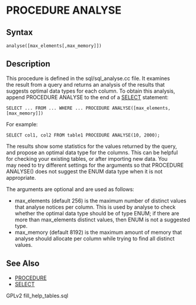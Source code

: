# PROCEDURE ANALYSE

## Syntax

```
analyse([max_elements[,max_memory]])
```

## Description

This procedure is defined in the sql/sql\_analyse.cc file. It examines\
the result from a query and returns an analysis of the results that\
suggests optimal data types for each column. To obtain this analysis,\
append PROCEDURE ANALYSE to the end of a [SELECT](../../../sql-statements/data-manipulation/selecting-data/select.md) statement:

```
SELECT ... FROM ... WHERE ... PROCEDURE ANALYSE([max_elements,[max_memory]])
```

For example:

```
SELECT col1, col2 FROM table1 PROCEDURE ANALYSE(10, 2000);
```

The results show some statistics for the values returned by the query,\
and propose an optimal data type for the columns. This can be helpful\
for checking your existing tables, or after importing new data. You\
may need to try different settings for the arguments so that PROCEDURE\
ANALYSE() does not suggest the ENUM data type when it is not\
appropriate.

The arguments are optional and are used as follows:

* max\_elements (default 256) is the maximum number of distinct values that analyse notices per column. This is used by analyse to check whether the optimal data type should be of type ENUM; if there are more than max\_elements distinct values, then ENUM is not a suggested type.
* max\_memory (default 8192) is the maximum amount of memory that analyse should allocate per column while trying to find all distinct values.

## See Also

* [PROCEDURE](../../../sql-statements/data-manipulation/selecting-data/procedure.md)
* [SELECT](../../../sql-statements/data-manipulation/selecting-data/select.md)

GPLv2 fill\_help\_tables.sql
